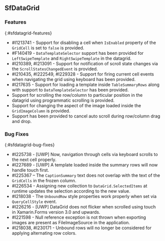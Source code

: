 ## SfDataGrid

### Features
{:#sfdatagrid-features}

* \#I1213741 - Support for disabling a cell when `IsEnabled` property of the `GridCell` is set to `false` is provided.
* \#F140419 - `DataTemplateSelector` support has been provided for `LeftSwipeTemplate` and `RightSwipeTemplate` in the datagrid.
* \#I210389, #I213091 - Support for notification of scroll state changes via the `ScrollStatesChangedEvent` is provided. 
* \#I210435, #I222549, #I229328 - Support for firing current cell events when navigating the grid using keyboard has been provided.
* \#I217635 - Support for loading a template inside `TableSummaryRows` along with support to `DataTemplateSelector` has been provided.
* Support for scrolling the row/column to particular position in the datagrid using programmatic scrolling is provided.
* Support for changing the aspect of the image loaded inside the `GridImageColumn` is provided.
* Support has been provided to cancel auto scroll during row/column drag and drop.

### Bug Fixes
{:#sfdatagrid-bug-fixes}

* \#I225738 - [UWP] Now, navigation through cells via keyboard scrolls to the next cell properly.
* \#I227689 - [UWP] A template loaded inside the summary rows will now handle touch first.
* \#I225367 – The `CaptionSummary` text does not overlap with the text of the `GridCells` in the frozen column.
* \#I226534 - Assigning new collection to `DataGrid.SelectedItems` at runtime updates the selection according to the new value.
* \#I218038 - The `UnboundRow` style properties work properly when set via `QueryCellStyle` event.
* \#I226216 - [UWP] DataGrid does not flicker when scrolled using touch in Xamarin.Forms version 3.0 and upwards.
* \#I221598 - Null reference exception is not thrown when exporting images are present as FileImageSource in the application.
* \#I218038, #I230171 - Unbound rows will no longer be considered for applying alternating row colors.